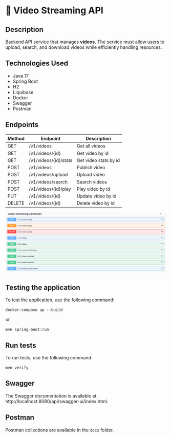 # 📄 Video Streaming API

## Description

Backend API service that manages **videos**. The service must allow users to upload, search, and download videos while efficiently handling resources.

## Technologies Used

- Java 17
- Spring Boot
- H2
- Liquibase
- Docker
- Swagger
- Postman


## Endpoints

| Method | Endpoint              | Description |
| ------ |-----------------------| ----------- |
| GET    | /v1/videos            | Get all videos |
| GET    | /v1/videos/{id}       | Get video by id |
| GET    | /v1/videos/{id}/stats | Get video stats by id |
| POST   | /v1/videos            | Publish video |
| POST   | /v1/videos/upload     | Upload video |
| POST   | /v1/videos/search     | Search videos |
| POST   | /v1/videos/{id}/play  | Play video by id |
| PUT    | /v1/videos/{id}       | Update video by id |
| DELETE | /v1/videos/{id}       | Delete video by id |

<img src="docs/api.png" width="600">

## Testing the application

To test the application, use the following command:

```
docker-compose up --build

```
or
```
mvn spring-boot:run
```


## Run tests

To run tests, use the following command:

```
mvn verify
```

## Swagger

The Swagger documentation is available at http://localhost:8080/api/swagger-ui/index.html.

## Postman

Postman collections are available in the `docs` folder.
